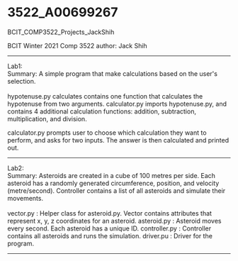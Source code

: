 # 3522_A00699267
BCIT_COMP3522_Projects_JackShih

BCIT Winter 2021
Comp 3522
author: Jack Shih

-------------------------------------------------
Lab1: \
Summary: A simple program that make calculations based on the user's selection. \
\
hypotenuse.py calculates contains one function that calculates the hypotenuse from two arguments.
calculator.py imports hypotenuse.py, and contains 4 additional calculation functions: addition, subtraction, multiplication, and division.

calculator.py prompts user to choose which calculation they want to perform, and asks for two inputs.
The answer is then calculated and printed out.

-------------------------------------------------
Lab2: \
Summary: Asteroids are created in a cube of 100 metres per side. Each asteroid has a randomly generated circumference, position, and velocity (metre/second). Controller contains a list of all asteroids and simulate their movements. \
\
vector.py : Helper class for asteroid.py. Vector contains attributes that represent x, y, z coordinates for an asteroid.
asteroid.py : Asteroid moves every second. Each asteroid has a unique ID.
controller.py : Controller contains all asteroids and runs the simulation.
driver.pu : Driver for the program.

-------------------------------------------------
